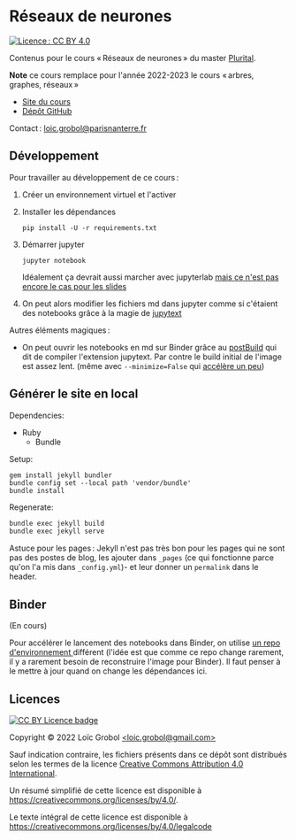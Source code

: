 [comment]: <> "LTeX: language=fr"
<!-- markdownlint-disable MD003 MD025 MD033 -->

Réseaux de neurones
===================

[![Licence : CC BY 4.0](https://licensebuttons.net/l/by/4.0/80x15.png)](https://creativecommons.org/licenses/by/4.0/)

Contenus pour le cours « Réseaux de neurones » du master [Plurital](http://plurital.org).

**Note** ce cours remplace pour l'année 2022-2023 le cours « arbres, graphes, réseaux »


- [Site du cours](https://loicgrobol.github.io/neural-networks)
- [Dépôt GitHub](https://github.com/LoicGrobol/neural-networks)

Contact : [<loic.grobol@parisnanterre.fr>](mailto:loic.grobol@parisnanterre.fr)

## Développement

Pour travailler au développement de ce cours :

1. Créer un environnement virtuel et l'activer
2. Installer les dépendances

   ```console
   pip install -U -r requirements.txt
   ```
3. Démarrer jupyter

   ```console
   jupyter notebook
   ```

   Idéalement ça devrait aussi marcher avec jupyterlab [mais ce n'est pas encore le cas pour les
   slides](https://github.com/damianavila/RISE/pull/381)
4. On peut alors modifier les fichiers md dans jupyter comme si c'étaient des notebooks grâce à la
   magie de [jupytext](https://github.com/mwouts/jupytext)

Autres éléments magiques :

- On peut ouvrir les notebooks en md sur Binder grâce au [postBuild](postBuild) qui dit de compiler
  l'extension jupytext. Par contre le build initial de l'image est assez lent. (même avec
  `--minimize=False` qui [accélère un
  peu](https://github.com/jupyterlab/jupyterlab/issues/4824#issuecomment-697188390))

## Générer le site en local

Dependencies:

- Ruby
  - Bundle

Setup:

```console
gem install jekyll bundler
bundle config set --local path 'vendor/bundle'
bundle install
```

Regenerate:

```bash
bundle exec jekyll build
bundle exec jekyll serve
```

Astuce pour les pages : Jekyll n'est pas très bon pour les pages qui ne sont pas des postes de blog,
les ajouter dans `_pages` (ce qui fonctionne parce qu'on l'a mis dans `_config.yml`)- et leur donner
un `permalink` dans le header.

## Binder

(En cours)

Pour accélérer le lancement des notebooks dans Binder, on utilise [un repo d'environnement
](https://github.com/LoicGrobol/neural-networks-environ) différent (l'idée est que comme ce
repo change rarement, il y a rarement besoin de reconstruire l'image pour Binder). Il faut penser à
le mettre à jour quand on change les dépendances ici.

## Licences

[![CC BY Licence badge](https://i.creativecommons.org/l/by/4.0/88x31.png)](http://creativecommons.org/licenses/by/4.0/)


Copyright © 2022 Loïc Grobol [\<loic.grobol@gmail.com\>](mailto:loic.grobol@gmail.com)

Sauf indication contraire, les fichiers présents dans ce dépôt sont distribués selon les termes de
la licence [Creative Commons Attribution 4.0
International](https://creativecommons.org/licenses/by/4.0/).

Un résumé simplifié de cette licence est disponible à <https://creativecommons.org/licenses/by/4.0/>.

Le texte intégral de cette licence est disponible à
<https://creativecommons.org/licenses/by/4.0/legalcode>
